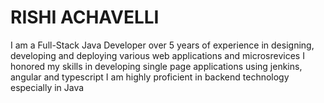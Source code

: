 # RISHI ACHAVELLI
I am a Full-Stack Java Developer over 5 years of experience in designing, developing and deploying various web applications and microsrevices 
I honored my skills in developing single page applications using jenkins, angular and typescript 
I am highly proficient in backend technology especially in Java
